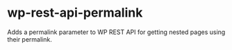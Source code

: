 # wp-rest-api-permalink
Adds a permalink parameter to WP REST API for getting nested pages using their permalink.
